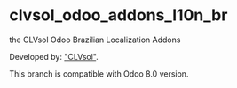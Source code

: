 clvsol_odoo_addons_l10n_br
==========================

the CLVsol Odoo Brazilian Localization Addons

Developed by: ["CLVsol"](http://clvsol.com). 

This branch is compatible with Odoo 8.0 version.

